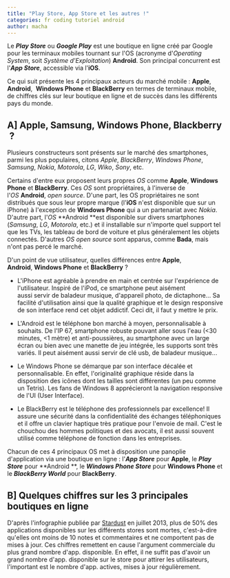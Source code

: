 ```yaml
---
title: "Play Store, App Store et les autres !"
categories: fr coding tutoriel android
author: macha
---
```


Le **_Play Store_** ou **_Google Play_** est une boutique en ligne créé par
Google pour les terminaux mobiles tournant sur l'OS (acronyme d'_Operating
System_, soit _Système d'Exploitation_) **Android**. Son principal concurrent
est l'**_App Store_**, accessible via l'**iOS**.

Ce qui suit présente les 4 principaux acteurs du marché mobile : **Apple**,
**Android**,  **Windows Phone** et **BlackBerry** en termes de terminaux mobile,
de chiffres clés sur leur boutique en ligne et de succès dans les différents
pays du monde.

<!--more-->

## A] Apple, Samsung, Windows Phone, Blackberry  ?

Plusieurs constructeurs sont présents sur le marché des smartphones, parmi les
plus populaires, citons _Apple_, _BlackBerry_, _Windows Phone_, _Samsung_, _Nokia_, _Motorola_, _LG_, _Wiko_, _Sony_, etc.

Certains d'entre eux proposent leurs propres _OS_ comme **Apple**, **Windows Phone** et **BlackBerry**. Ces _OS_ sont propriétaires, à l'inverse de l'_OS_ **Android**, _open source_. D'une part, les OS propriétaires ne sont distribués que sous leur propre marque (l'**iOS** n'est disponible que sur un iPhone) à l'exception de **Windows Phone** qui a un partenariat avec _Nokia_. D'autre part, l'_OS_ **Android **est disponible sur divers smartphones (_Samsung_, _LG_, _Motorola_, etc.) et il installable sur n'importe quel support tel que les TVs, les tableau de bord de voiture et plus généralement les objets connectés. D'autres _OS_ _open source_ sont apparus, comme **Bada**, mais n'ont pas percé le marché.

D'un point de vue utilisateur, quelles différences entre **Apple**, **Android**, **Windows Phone** et **BlackBerry** ?

* L'iPhone est agréable à prendre en main et centrée sur l'expérience de l'utilisateur. Inspiré de l'iPod, ce smartphone peut aisément aussi servir de baladeur musique, d'appareil photo, de dictaphone... Sa facilité d'utilisation ainsi que la qualité graphique et le design responsive de son interface rend cet objet addictif. Ceci dit, il faut y mettre le prix.

* L'Android est le téléphone bon marché à moyen, personnalisable à souhaits. De l'IP 67, smartphone robuste pouvant aller sous l'eau (<30 minutes, <1 mètre) et anti-poussières, au smartphone avec un large écran ou bien avec une manette de jeu intégrée, les supports sont très variés. Il peut aisément aussi servir de clé usb, de baladeur musique...

* Le Windows Phone se démarque par son interface décalée et personnalisable. En effet, l'originalité graphique réside dans la disposition des icônes dont les tailles sont différentes (un peu comme un Tetris). Les fans de Windows 8 apprécieront la navigation responsive de l'UI (User Interface).

* Le BlackBerry est le téléphone des professionnels par excellence! Il assure une sécurité dans la confidentialité des échanges téléphoniques et il offre un clavier haptique très pratique pour l'envoie de mail. C'est le chouchou des hommes politiques et des avocats, il est aussi souvent utilisé comme téléphone de fonction dans les entreprises.

Chacun de ces 4 principaux OS met à disposition une panoplie d'application via une boutique en ligne : l'_**App Store**_ pour **Apple**, le **_Play Store_** pour **Android **, le _**Windows Phone Store**_ pour **Windows Phone** et le _**BlackBerry World**_ pour **BlackBerry**.

## B] Quelques chiffres sur les 3 principales boutiques en ligne

D'après l'infographie publiée par [Stardust](http://www.stardust-testing.com/ressources_1/infographie-m-reputation.jpg) en juillet 2013, plus de 50% des applications disponibles sur les différents stores sont mortes, c'est-à-dire qu'elles ont moins de 10 notes et commentaires et ne comportent pas de mises à jour. Ces chiffres remettent en cause l'argument commerciale du plus grand nombre d'app. disponible. En effet, il ne suffit pas d'avoir un grand nombre d'app. disponible sur le store pour attirer les utilisateurs, l'important est le nombre d'app. actives, mises à jour régulièrement.
